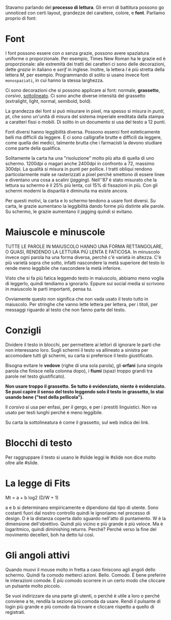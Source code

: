 Stavamo parlando del **processo di lettura**. Gli errori di battitura possono go unnoticed con certi layout, grandezze del carattere, colore, e **font**. Parliamo proprio di font:

# Font

I font possono essere con o senza grazie, possono avere spaziatura uniforme o proporzionale. Per esempio, Times New Roman ha le grazie ed è proporzionale: alle estremità dei tratti dei caratteri ci sono delle decorazioni, dette *grazie* in italiano e *serif* in inglese. Inoltre, la lettera *I* è più stretta della lettera *M*, per esempio. Programmando di solito si usano invece font `monospaziati`, in cui hanno la stessa larghezza.

Ci sono decorazioni che si possono applicare ai font: normale, **grassetto**, *corsivo*, <u>sottolineato</u>. Ci sono anche diverse intensità del grassetto (extralight, light, normal, semibold, bold).

La grandezza dei font si può misurare in pixel, ma spesso si misura in *punti*, pt, che sono un'unità di misura del sistema imperiale ereditata dalla stampa a caratteri fissi o mobili. Di solito in un documento si usa del testo a 12 punti.

Font diversi hanno leggibilità diversa. Possono esserci font esteticamente belli ma difficili da leggere. E ci sono calligrafie brutte e difficili da leggere, come quella dei medici, talmente brutta che i farmacisti la devono studiare come parte della qualifica.

Solitamente la carta ha una "risoluzione" molto più alta di quella di uno schermo. 1200dpi o magari anche 2400dpi in confronto a 72, massimo 300dpi. La qualità si misura in punti per pollice. I tratti obliqui rendono particolarmente male se rasterizzati a pixel perché smettono di essere linee e diventano una cosa a scalini (*jagging*). Nell''87 è stato misurato che la lettura su schermo è il 25% più lenta, col 15% di fissazioni in più. Con gli schermi moderni la disparità è diminuita ma esiste ancora.

Per questi motivi, la carta e lo schermo tendono a usare font diversi. Su carta, le grazie aumentano la leggibilità dando forme più distinte alle parole. Su schermo, le grazie aumentano il jagging quindi si evitano.

# Maiuscole e minuscole

TUTTE LE PAROLE IN MAIUSCOLO HANNO UNA FORMA RETTANGOLARE, O QUASI, RENDENDO LA LETTURA PIÙ LENTA E FATICOSA. In minuscolo invece ogni parola ha una forma diversa, perché c'è varietà in altezza. C'è più varietà sopra che sotto, infatti nascondere la metà superiore del testo lo rende meno leggibile che nascondere la metà inferiore.

Visto che si fa più fatica leggendo testo in maiuscolo, abbiamo meno voglia di leggerlo, quindi tendiamo a ignorarlo. Eppure sui social media si scrivono in maiuscolo le parti importanti, pensa tu.

Ovviamente questo non significa che non vada usato il testo tutto in maiuscolo. Per stringhe che vanno lette lettera per lettera, per i titoli, per messaggi riguardo al testo che non fanno parte del testo.

# Conzigli

Dividere il testo in blocchi, per permettere ai lettori di ignorare le parti che non interessano loro. Sugli schermi il testo va allineato a sinistra per accomodare tutti gli schermi, su carta si preferisce il testo giustificato.

Bisogna evitare le **vedove** (righe di una sola parola), gli **orfani** (una singola parola che finisce nella colonna dopo), i **fiumi** (spazi troppo grandi tra parole nel testo giustificato).

**Non usare troppo il grassetto. Se tutto è evidenziato, niente è evidenziato. Se puoi capire il senso del testo leggendo solo il testo in grassetto, lo stai usando bene ("test della pellicola").**

Il *corsivo* si usa per enfasi, per il gergo, e per i prestiti linguistici. Non va usato per testi lunghi perché è meno leggibile.

Su carta la sottolineatura è come il grassetto, sul web indica dei link.

# Blocchi di testo

Per raggruppare il testo si usano le #slide leggi le #slide non dice molto oltre alle #slide.
# La legge di Fits

Mt = a + b log2 (D/W + 1)

a e b si determinano empiricamente e dipendono dal tipo di utente. Sono costanti fuori dal nostro controllo quindi le ignoriamo nel processo di design. D è la distanza coperta dallo sguardo nell'atto di puntamento. W è la dimensione dell'obiettivo. Quindi più vicino e più grande è più veloce. Ma è logaritmico, quindi diminishing returns. Perché? Perché verso la fine del movimento decelleri, boh ha detto lui così.

# Gli angoli attivi

Quando muovi il mouse molto in fretta a caso finiscono agli angoli dello schermo. Quindi fa comodo metterci azioni. Bello. Comodo. È bene preferire le interazioni comode. È più comodo scorrere in un certo modo che cliccare un pulsante molto piccolo.

Se vuoi indirizzare da una parte gli utenti, o perché è utile a loro o perché conviene a te, rendila la sezione più comoda da usare. Rendi il pulsante di login più grande e più comodo da trovare e cliccare rispetto a quello di registrati.